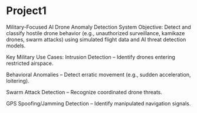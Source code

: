 # Project1
Military-Focused AI Drone Anomaly Detection System
Objective:
Detect and classify hostile drone behavior (e.g., unauthorized surveillance, kamikaze drones, swarm attacks) using simulated flight data and AI threat detection models.

Key Military Use Cases:
Intrusion Detection – Identify drones entering restricted airspace.

Behavioral Anomalies – Detect erratic movement (e.g., sudden acceleration, loitering).

Swarm Attack Detection – Recognize coordinated drone threats.

GPS Spoofing/Jamming Detection – Identify manipulated navigation signals.
